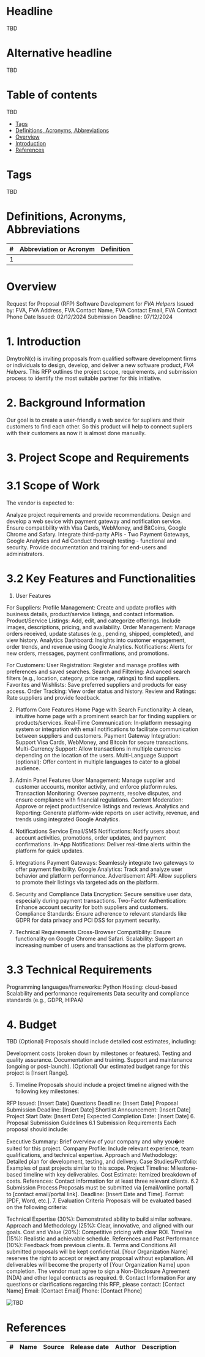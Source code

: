# Headline

TBD

# Alternative headline

TBD

# Table of contents

TBD

- [Tags](./!Template.md#tags)
- [Definitions, Acronyms, Abbreviations](./!Template.md#definitions-acronyms-abbreviations)
- [Overview](./!Template.md#overview)
- [Introduction](./!Template.md#introduction)
- [References](./!Template.md#references)

# Tags

TBD

# Definitions, Acronyms, Abbreviations

| # | Abbreviation or Acronym | Definition     |
| - | ------------------------|:--------------:|
| 1 |

# Overview

Request for Proposal (RFP)
Software Development for *FVA Helpers*
Issued by: FVA, FVA Address, FVA Contact Name, FVA Contact Email, FVA Contact Phone
Date Issued: 02/12/2024
Submission Deadline: 07/12/2024

# 1. Introduction

DmytroN(c) is inviting proposals from qualified software development firms or individuals to design, develop, and deliver a new software product, *FVA Helpers*.
This RFP outlines the project scope, requirements, and submission process to identify the most suitable partner for this initiative.

# 2. Background Information

Our goal is to create a user-friendly a web sevice for supliers and their customers to find each other.
So this product will help to connect supliers with their customers as now it is almost done manually.

# 3. Project Scope and Requirements

# 3.1 Scope of Work

The vendor is expected to:

Analyze project requirements and provide recommendations.
Design and develop a web sevice with payment gateway and notification service.
Ensure compatibility with Visa Cards, WebMoney, and BitCoins, Google Chrome and Safary.
Integrate third-party APIs - Two Payment Gateways, Google Analytics and Ad
Conduct thorough testing - functional and security.
Provide documentation and training for end-users and administrators.

# 3.2 Key Features and Functionalities

1. User Features

For Suppliers:
Profile Management: Create and update profiles with business details, product/service listings, and contact information.
Product/Service Listings: Add, edit, and categorize offerings. Include images, descriptions, pricing, and availability.
Order Management: Manage orders received, update statuses (e.g., pending, shipped, completed), and view history.
Analytics Dashboard: Insights into customer engagement, order trends, and revenue using Google Analytics.
Notifications: Alerts for new orders, messages, payment confirmations, and promotions.

For Customers:
User Registration: Register and manage profiles with preferences and saved searches.
Search and Filtering: Advanced search filters (e.g., location, category, price range, ratings) to find suppliers.
Favorites and Wishlists: Save preferred suppliers and products for easy access.
Order Tracking: View order status and history.
Review and Ratings: Rate suppliers and provide feedback.

2. Platform Core Features
Home Page with Search Functionality: A clean, intuitive home page with a prominent search bar for finding suppliers or products/services.
Real-Time Communication: In-platform messaging system or integration with email notifications to facilitate communication between suppliers and customers.
Payment Gateway Integration: Support Visa Cards, WebMoney, and Bitcoin for secure transactions.
Multi-Currency Support: Allow transactions in multiple currencies depending on the location of the users.
Multi-Language Support (optional): Offer content in multiple languages to cater to a global audience.

3. Admin Panel Features
User Management: Manage supplier and customer accounts, monitor activity, and enforce platform rules.
Transaction Monitoring: Oversee payments, resolve disputes, and ensure compliance with financial regulations.
Content Moderation: Approve or reject product/service listings and reviews.
Analytics and Reporting: Generate platform-wide reports on user activity, revenue, and trends using integrated Google Analytics.

4. Notifications Service
Email/SMS Notifications: Notify users about account activities, promotions, order updates, and payment confirmations.
In-App Notifications: Deliver real-time alerts within the platform for quick updates.

5. Integrations
Payment Gateways: Seamlessly integrate two gateways to offer payment flexibility.
Google Analytics: Track and analyze user behavior and platform performance.
Advertisement API: Allow suppliers to promote their listings via targeted ads on the platform.

6. Security and Compliance
Data Encryption: Secure sensitive user data, especially during payment transactions.
Two-Factor Authentication: Enhance account security for both suppliers and customers.
Compliance Standards: Ensure adherence to relevant standards like GDPR for data privacy and PCI DSS for payment security.

7. Technical Requirements
Cross-Browser Compatibility: Ensure functionality on Google Chrome and Safari.
Scalability: Support an increasing number of users and transactions as the platform grows.

# 3.3 Technical Requirements

Programming languages/frameworks: Python
Hosting: cloud-based
Scalability and performance requirements
Data security and compliance standards (e.g., GDPR, HIPAA)

# 4. Budget

TBD
(Optional) Proposals should include detailed cost estimates, including:

Development costs (broken down by milestones or features).
Testing and quality assurance.
Documentation and training.
Support and maintenance (ongoing or post-launch).
(Optional) Our estimated budget range for this project is [Insert Range].

5. Timeline
Proposals should include a project timeline aligned with the following key milestones:

RFP Issued: [Insert Date]
Questions Deadline: [Insert Date]
Proposal Submission Deadline: [Insert Date]
Shortlist Announcement: [Insert Date]
Project Start Date: [Insert Date]
Expected Completion Date: [Insert Date]
6. Proposal Submission Guidelines
6.1 Submission Requirements
Each proposal should include:

Executive Summary: Brief overview of your company and why you�re suited for this project.
Company Profile: Include relevant experience, team qualifications, and technical expertise.
Approach and Methodology: Detailed plan for development, testing, and delivery.
Case Studies/Portfolio: Examples of past projects similar to this scope.
Project Timeline: Milestone-based timeline with key deliverables.
Cost Estimate: Itemized breakdown of costs.
References: Contact information for at least three relevant clients.
6.2 Submission Process
Proposals must be submitted via [email/online portal] to [contact email/portal link].
Deadline: [Insert Date and Time].
Format: [PDF, Word, etc.].
7. Evaluation Criteria
Proposals will be evaluated based on the following criteria:

Technical Expertise (30%): Demonstrated ability to build similar software.
Approach and Methodology (25%): Clear, innovative, and aligned with our goals.
Cost and Value (20%): Competitive pricing with clear ROI.
Timeline (15%): Realistic and achievable schedule.
References and Past Performance (10%): Feedback from previous clients.
8. Terms and Conditions
All submitted proposals will be kept confidential.
[Your Organization Name] reserves the right to accept or reject any proposal without explanation.
All deliverables will become the property of [Your Organization Name] upon completion.
The vendor must agree to sign a Non-Disclosure Agreement (NDA) and other legal contracts as required.
9. Contact Information
For any questions or clarifications regarding this RFP, please contact:
[Contact Name]
Email: [Contact Email]
Phone: [Contact Phone]

<img src="./Images/TBD.jpg" alt="TBD" />

# References

| # | Name                 | Source                | Release date           |  Author                 | Description   |
| - | ---------------------|---------------------- |----------------------- | ----------------------- |:-------------:|
